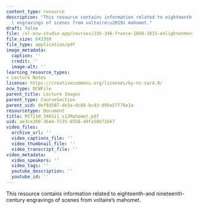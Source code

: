 ```yaml
---
content_type: resource
description: "This resource contains information related to eighteenth-and nineteenth-century\
  \ engravings of scenes from voltaire\u2019s mahomet."
draft: false
file: /ol-ocw-studio-app/courses/21h-346-france-1660-1815-enlightenment-revolution-napoleon-spring-2011/ae3ce30036447c35055849fa50d72e67_MIT21H_346S11_s12Mahomet.pdf
file_size: 643359
file_type: application/pdf
image_metadata:
  caption: ''
  credit: ''
  image-alt: ''
learning_resource_types:
- Lecture Notes
license: https://creativecommons.org/licenses/by-nc-sa/4.0/
ocw_type: OCWFile
parent_title: Lecture Images
parent_type: CourseSection
parent_uid: def83507-de3a-dc68-bc43-d95e57776e1a
resourcetype: Document
title: MIT21H_346S11_s12Mahomet.pdf
uid: ae3ce300-3644-7c35-0558-49fa50d72e67
video_files:
  archive_url: ''
  video_captions_file: ''
  video_thumbnail_file: ''
  video_transcript_file: ''
video_metadata:
  video_speakers: ''
  video_tags: ''
  youtube_description: ''
  youtube_id: ''
---
```

This resource contains information related to eighteenth-and nineteenth-century engravings of scenes from voltaire’s mahomet.